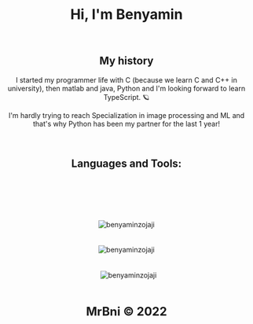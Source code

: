 <h1 align="center">Hi, I'm Benyamin </h1>
<br/>
<h2 align="center">My history</h2>
<p align="center">
   I started my programmer life with C (because we learn C and C++ in university), then matlab and java, Python and I'm looking forward to learn TypeScript. 🪐
</p>
<p align="center">
   I'm hardly trying to reach Specialization in image processing and ML and that's why Python has been my partner for the last 1 year! 
</p>
<br/>
<h2 align="center">Languages and Tools:</h2>
<br/>

   <br/>
   <br/>
   <br/>
   <br/>
<div align="center"><img align="center" src="https://github-readme-stats.vercel.app/api/top-langs?username=benyaminzojaji&show_icons=true&locale=en&layout=compact&theme=prussian" alt="benyaminzojaji" /></div>
<br/>
<br/>
<div align="center"><img align="center" src="http://github-readme-streak-stats.herokuapp.com?user=benyaminzojaji&theme=prussian&hide_border=true&date_format=j%20M%5B%20Y%5D" alt="benyaminzojaji" /></div>
<br/>
<br/>

<div align="center">&nbsp;
   <img align="center" src="https://stats.BenyaminZojaji.com/api?username=BenyaminZojaji&show_icons=true&locale=en&theme=prussian&include_all_commits=true&count_private=true" alt="benyaminzojaji"/>
</div>

<br/>
<br/>
<br/>
<div align="center">
   <strong>
   <font size="+2" style="font">
   MrBni © 2022
   </font>
   </strong>
</div>
<br/>
<br/>
<br/>
